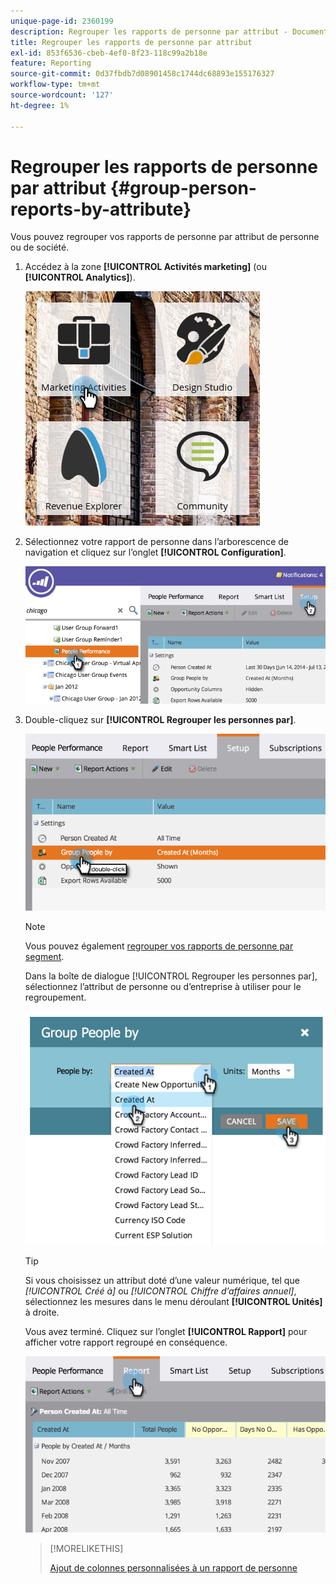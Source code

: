 ```yaml
---
unique-page-id: 2360199
description: Regrouper les rapports de personne par attribut - Documents Marketo - Documentation du produit
title: Regrouper les rapports de personne par attribut
exl-id: 853f6536-cbeb-4ef0-8f23-118c99a2b18e
feature: Reporting
source-git-commit: 0d37fbdb7d08901458c1744dc68893e155176327
workflow-type: tm+mt
source-wordcount: '127'
ht-degree: 1%

---
```


# Regrouper les rapports de personne par attribut {#group-person-reports-by-attribute}

Vous pouvez regrouper vos rapports de personne par attribut de personne ou de société.

1. Accédez à la zone **[!UICONTROL Activités marketing]** (ou **[!UICONTROL Analytics]**).

   ![](assets/image2017-3-28-10-3a22-3a53.png)

1. Sélectionnez votre rapport de personne dans l’arborescence de navigation et cliquez sur l’onglet **[!UICONTROL Configuration]**.

   ![](assets/image2017-3-28-11-3a33-3a48.png)

1. Double-cliquez sur **[!UICONTROL Regrouper les personnes par]**.

   ![](assets/image2017-3-28-11-3a34-3a5.png)

   >[!NOTE]
   >
   >Vous pouvez également [regrouper vos rapports de personne par segment](/help/marketo/product-docs/personalization/segmentation-and-snippets/segmentation/group-person-reports-by-segment.md).

   Dans la boîte de dialogue [!UICONTROL Regrouper les personnes par], sélectionnez l’attribut de personne ou d’entreprise à utiliser pour le regroupement.

   ![](assets/image2017-3-28-11-3a34-3a42.png)

   >[!TIP]
   >
   >Si vous choisissez un attribut doté d’une valeur numérique, tel que _[!UICONTROL Créé à]_ ou _[!UICONTROL Chiffre d’affaires annuel]_, sélectionnez les mesures dans le menu déroulant **[!UICONTROL Unités]** à droite.

   Vous avez terminé. Cliquez sur l’onglet **[!UICONTROL Rapport]** pour afficher votre rapport regroupé en conséquence.

   ![](assets/image2017-3-28-11-3a35-3a0.png)

   >[!MORELIKETHIS]
   >
   >[Ajout de colonnes personnalisées à un rapport de personne](/help/marketo/product-docs/reporting/basic-reporting/editing-reports/add-custom-columns-to-a-person-report.md)
